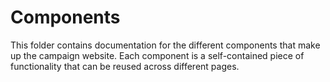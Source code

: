 # Components

This folder contains documentation for the different components that make up the campaign website. Each component is a self-contained piece of functionality that can be reused across different pages.

